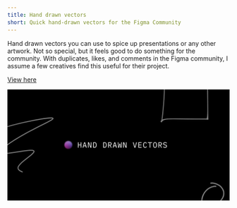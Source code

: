 ```yaml
---
title: Hand drawn vectors
short: Quick hand-drawn vectors for the Figma Community
---
```


Hand drawn vectors you can use to spice up presentations or any other artwork. Not so special, but it feels good to do something for the community. With duplicates, likes, and comments in the Figma community, I assume a few creatives find this useful for their project.
</br>


<a href="https://www.figma.com/community/file/1040245078695609145/Hand-drawn-vectors" class="myButton">View here</a>




  <img src="/images/hand drawn vectors.png">
